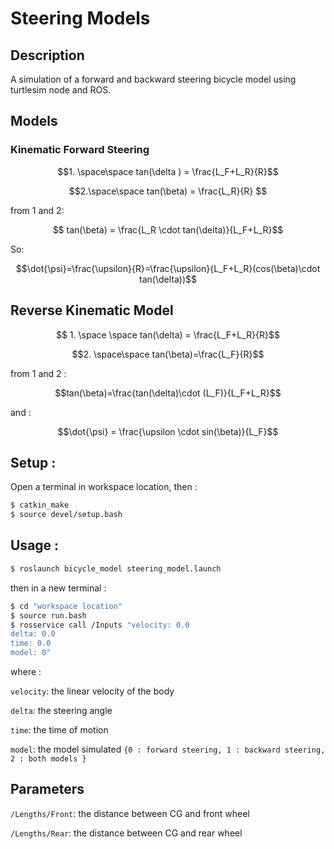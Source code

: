 # Steering Models
## Description
A simulation of a forward and backward steering bicycle model using turtlesim node and ROS.

## Models
### Kinematic Forward Steering 
$$1. \space\space tan(\delta ) = \frac{L_F+L_R}{R}$$

$$2.\space\space tan(\beta) = \frac{L_R}{R} $$

from 1 and 2:

$$ tan(\beta) = \frac{L_R \cdot tan(\delta)}{L_F+L_R}$$

So:

$$\dot{\psi}=\frac{\upsilon}{R}=\frac{\upsilon}{L_F+L_R}(cos(\beta)\cdot tan(\delta))$$

## Reverse Kinematic Model
$$ 1. \space \space tan(\delta) = \frac{L_F+L_R}{R}$$

$$2. \space\space tan(\beta)=\frac{L_F}{R}$$

from 1 and 2 :

$$tan(\beta)=\frac{tan(\delta)\cdot (L_F)}{L_F+L_R}$$

and :

$$\dot{\psi} = \frac{\upsilon \cdot sin(\beta)}{L_F}$$


## Setup :
Open a terminal in workspace location, then :
```bash
$ catkin_make  
$ source devel/setup.bash
```

## Usage :

```bash
$ roslaunch bicycle_model steering_model.launch
```
then in a new terminal : 
```bash
$ cd "workspace location"
$ source run.bash
$ rosservice call /Inputs "velocity: 0.0
delta: 0.0
time: 0.0
model: 0"
```

where :

`velocity`: the linear velocity of the body

`delta`: the steering angle

`time`: the time of motion

`model`: the model simulated `{0 : forward steering, 1 : backward steering, 2 : both models }`

## Parameters

`/Lengths/Front`: the distance between CG and front wheel

`/Lengths/Rear`: the distance between CG and rear wheel

